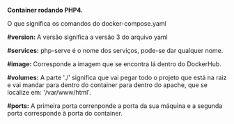 <strong>Container rodando PHP4.</strong>

O que significa os comandos do docker-compose.yaml

<strong>#version: </strong>
A versão significa a versão 3 do arquivo yaml

<strong>#services:</strong>
php-serve é o nome dos serviços, pode-se dar qualquer nome.

<strong>#image:</strong>
Corresponde a imagem que se encontra lá dentro do DockerHub.

<strong>#volumes:</strong>
A parte './' significa que vai pegar todo o projeto que está na raiz e vai mandar para dentro do container para dentro do apache, que se localize em: '/var/www/html'.

<strong>#ports:</strong>
A primeira porta correnponde a porta da sua máquina e a segunda porta corresponde à porta do container.

